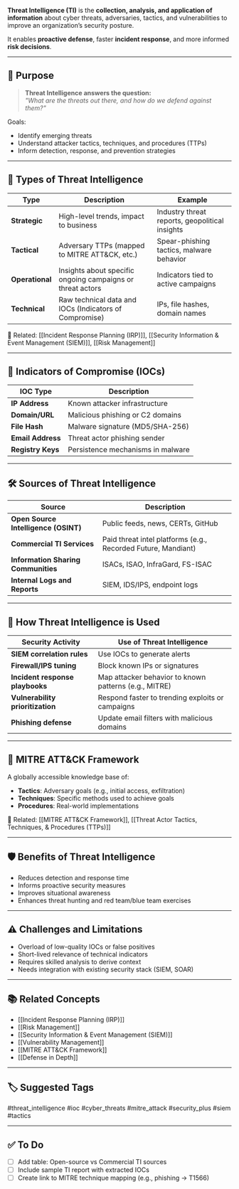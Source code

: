 **Threat Intelligence (TI)** is the **collection, analysis, and application of information** about cyber threats, adversaries, tactics, and vulnerabilities to improve an organization’s security posture.

It enables **proactive defense**, faster **incident response**, and more informed **risk decisions**.

---

## 🎯 Purpose

> **Threat Intelligence answers the question:**  
> _"What are the threats out there, and how do we defend against them?"_

Goals:
- Identify emerging threats
- Understand attacker tactics, techniques, and procedures (TTPs)
- Inform detection, response, and prevention strategies

---

## 🧱 Types of Threat Intelligence

| Type              | Description                                                       | Example                                |
|-------------------|-------------------------------------------------------------------|----------------------------------------|
| **Strategic**      | High-level trends, impact to business                            | Industry threat reports, geopolitical insights |
| **Tactical**       | Adversary TTPs (mapped to MITRE ATT&CK, etc.)                    | Spear-phishing tactics, malware behavior |
| **Operational**    | Insights about specific ongoing campaigns or threat actors       | Indicators tied to active campaigns     |
| **Technical**      | Raw technical data and IOCs (Indicators of Compromise)           | IPs, file hashes, domain names          |

📎 Related: [[Incident Response Planning (IRP)]], [[Security Information & Event Management (SIEM)]], [[Risk Management]]

---

## 🧩 Indicators of Compromise (IOCs)

| IOC Type           | Description                             |
|---------------------|-----------------------------------------|
| **IP Address**       | Known attacker infrastructure          |
| **Domain/URL**       | Malicious phishing or C2 domains       |
| **File Hash**        | Malware signature (MD5/SHA-256)        |
| **Email Address**    | Threat actor phishing sender            |
| **Registry Keys**    | Persistence mechanisms in malware       |

---

## 🛠 Sources of Threat Intelligence

| Source                      | Description                                      |
|-----------------------------|--------------------------------------------------|
| **Open Source Intelligence (OSINT)** | Public feeds, news, CERTs, GitHub        |
| **Commercial TI Services** | Paid threat intel platforms (e.g., Recorded Future, Mandiant) |
| **Information Sharing Communities** | ISACs, ISAO, InfraGard, FS-ISAC           |
| **Internal Logs and Reports** | SIEM, IDS/IPS, endpoint logs                   |

---

## 🔄 How Threat Intelligence is Used

| Security Activity             | Use of Threat Intelligence                            |
|-------------------------------|--------------------------------------------------------|
| **SIEM correlation rules**    | Use IOCs to generate alerts                           |
| **Firewall/IPS tuning**       | Block known IPs or signatures                         |
| **Incident response playbooks**| Map attacker behavior to known patterns (e.g., MITRE) |
| **Vulnerability prioritization** | Respond faster to trending exploits or campaigns     |
| **Phishing defense**          | Update email filters with malicious domains           |

---

## 🧠 MITRE ATT&CK Framework

A globally accessible knowledge base of:
- **Tactics**: Adversary goals (e.g., initial access, exfiltration)
- **Techniques**: Specific methods used to achieve goals
- **Procedures**: Real-world implementations

📎 Related: [[MITRE ATT&CK Framework]], [[Threat Actor Tactics, Techniques, & Procedures (TTPs)]]

---

## 🛡 Benefits of Threat Intelligence

- Reduces detection and response time
- Informs proactive security measures
- Improves situational awareness
- Enhances threat hunting and red team/blue team exercises

---

## ⚠️ Challenges and Limitations

- Overload of low-quality IOCs or false positives
- Short-lived relevance of technical indicators
- Requires skilled analysis to derive context
- Needs integration with existing security stack (SIEM, SOAR)

---

## 📚 Related Concepts

- [[Incident Response Planning (IRP)]]
- [[Risk Management]]
- [[Security Information & Event Management (SIEM)]]
- [[Vulnerability Management]]
- [[MITRE ATT&CK Framework]]
- [[Defense in Depth]]

---

## 🏷 Suggested Tags

#threat_intelligence #ioc #cyber_threats #mitre_attack #security_plus #siem #tactics

---

## ✅ To Do

- [ ] Add table: Open-source vs Commercial TI sources
- [ ] Include sample TI report with extracted IOCs
- [ ] Create link to MITRE technique mapping (e.g., phishing → T1566)
